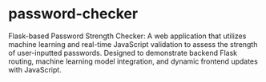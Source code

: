 # password-checker
Flask-based Password Strength Checker: A web application that utilizes machine learning and real-time JavaScript validation to assess the strength of user-inputted passwords. Designed to demonstrate backend Flask routing, machine learning model integration, and dynamic frontend updates with JavaScript.
